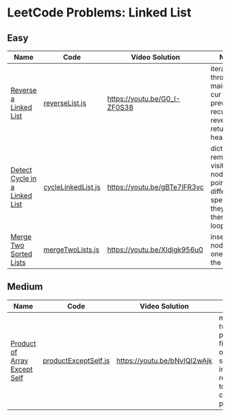 # LeetCode Problems: Linked List

## Easy

  | Name | Code | Video Solution | Notes |
  | --- | --- | --- | --- |
  | [Reverse a Linked List](https://leetcode.com/problems/reverse-linked-list/) | [reverseList.js](./easy/reverseList.js) | https://youtu.be/G0_I-ZF0S38 | iterate through maintaining cur and prev; recursively reverse, return new head of list |
  | [Detect Cycle in a Linked List](https://leetcode.com/problems/linked-list-cycle/) | [cycleLinkedList.js](./easy/cycleLinkedList.js) | https://youtu.be/gBTe7lFR3vc | dict to remember visited nodes; two pointers at different speeds, if they meet there is loop |
  | [Merge Two Sorted Lists](https://leetcode.com/problems/merge-two-sorted-lists/) | [mergeTwoLists.js](./easy/mergeTwoLists.js) | https://youtu.be/XIdigk956u0 | insert each node from one list into the other |


## Medium

  | Name | Code | Video Solution | Notes |
  | --- | --- | --- | --- |
  | [Product of Array Except Self](https://leetcode.com/problems/product-of-array-except-self/) | [productExceptSelf.js](./medium/productExceptSelf.js) | https://youtu.be/bNvIQI2wAjk | make two passes, first in-order, second in-reverse, to compute products |